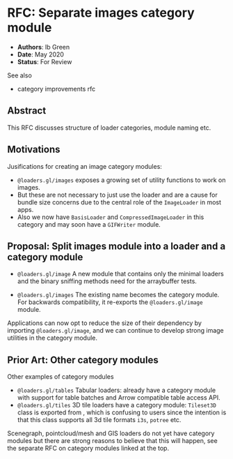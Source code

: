 # RFC: Separate images category module

- **Authors**: Ib Green
- **Date**: May 2020
- **Status**: For Review

See also
- category improvements rfc

## Abstract

This RFC discusses structure of loader categories, module naming etc.

## Motivations

Jusifications for creating an image category modules:

- `@loaders.gl/images` exposes a growing set of utility functions to work on images. 
- But these are not necessary to just use the loader and are a cause for bundle size concerns due to the central role of the `ImageLoader` in most apps.
- Also we now have `BasisLoader` and `CompressedImageLoader` in this category and may soon have a `GIFWriter` module.

## Proposal: Split images module into a loader and a category module

- `@loaders.gl/image` A new module that contains only the minimal loaders and  the binary sniffing methods need for the arraybuffer tests.

- `@loaders.gl/images` The existing name becomes the category module. For backwards compatibility, it re-exports the `@loaders.gl/image` module.

Applications can now opt to reduce the size of their dependency by importing `@loaders.gl/image`, and we can continue to develop strong image utilities in the category module.


## Prior Art: Other category modules

Other examples of category modules
- `@loaders.gl/tables` Tabular loaders: already have a category module with support for table batches and Arrow compatible table access API.
- `@loaders.gl/tiles` 3D tile loaders have a category module: `Tileset3D` class is exported from , which is confusing to users since the intention is that this class supports all 3d tile formats `i3s`, `potree` etc.

Scenegraph, pointcloud/mesh and GIS loaders do not yet have category modules but there are strong reasons to believe that this will happen, see the separate RFC on category modules linked at the top.
